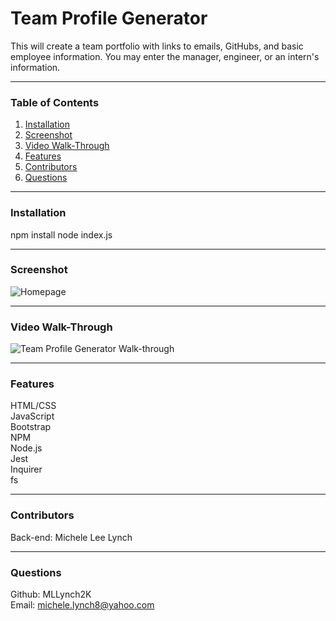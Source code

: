 # Team Profile Generator
This will create a team portfolio with links to emails, GitHubs, and basic employee information. You may enter the manager, engineer, or an intern's information.

***
### Table of Contents  
1. [Installation]()
2. [Screenshot]()
3. [Video Walk-Through]()
4. [Features]()
5. [Contributors]()
6. [Questions]()  

***
### Installation    
npm install
node index.js

***
### Screenshot  
![Homepage]()

***
### Video Walk-Through   
![Team Profile Generator Walk-through]()

***
### Features  
HTML/CSS  
JavaScript  
Bootstrap     
NPM    
Node.js   
Jest   
Inquirer  
fs  

***
### Contributors  
Back-end: Michele Lee Lynch

***
### Questions  
Github: MLLynch2K  
Email: michele.lynch8@yahoo.com
